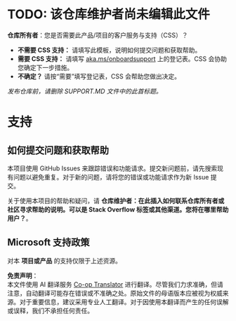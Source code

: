 <!--
CO_OP_TRANSLATOR_METADATA:
{
  "original_hash": "62fe65c1d8e3796c01aa1e3c89666cba",
  "translation_date": "2025-05-06T17:38:05+00:00",
  "source_file": "SUPPORT.md",
  "language_code": "zh"
}
-->
# TODO: 该仓库维护者尚未编辑此文件

**仓库所有者**：您是否需要此产品/项目的客户服务与支持（CSS）？

- **不需要 CSS 支持：** 请填写此模板，说明如何提交问题和获取帮助。
- **需要 CSS 支持：** 请填写 [aka.ms/onboardsupport](https://aka.ms/onboardsupport) 上的登记表。CSS 会协助您确定下一步措施。
- **不确定？** 请按“需要”填写登记表，CSS 会帮助您做出决定。

*发布仓库前，请删除 SUPPORT.MD 文件中的此首标题。*

# 支持

## 如何提交问题和获取帮助

本项目使用 GitHub Issues 来跟踪错误和功能请求。提交新问题前，请先搜索现有问题以避免重复。对于新的问题，请将您的错误或功能请求作为新 Issue 提交。

关于使用本项目的帮助和疑问，请 **仓库维护者：在此插入如何联系仓库所有者或社区寻求帮助的说明。可以是 Stack Overflow 标签或其他渠道。您将在哪里帮助用户？**。

## Microsoft 支持政策

对本 **项目或产品** 的支持仅限于上述资源。

**免责声明**：  
本文件使用 AI 翻译服务 [Co-op Translator](https://github.com/Azure/co-op-translator) 进行翻译。尽管我们力求准确，但请注意，自动翻译可能存在错误或不准确之处。原始文件的母语版本应被视为权威来源。对于重要信息，建议采用专业人工翻译。对于因使用本翻译而产生的任何误解或误释，我们不承担任何责任。